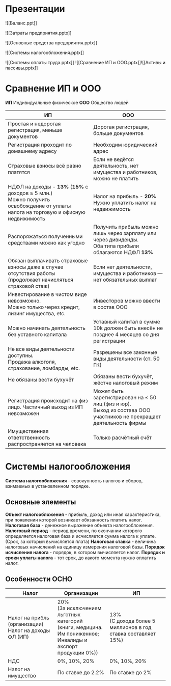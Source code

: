 # Презентации
![[Баланс.ppt]]

![[Затраты предприятия.pptx]]

![[Основные средства предприятия.pptx]]

![[Системы налогообложения.pptx]]

![[Системы оплаты труда.pptx]]
![[Сравнение ИП и ООО.pptx]]![[Активы и пассивы.pptx]]

# Сравнение ИП и ООО
**ИП**
	Индивидуальные физическое
**ООО**
	Общество людей

| ИП                                                                                                                                            | ООО                                                                                                                         |
| --------------------------------------------------------------------------------------------------------------------------------------------- | --------------------------------------------------------------------------------------------------------------------------- |
| Простая и недорогая регистрация, меньше документов                                                                                            | Дорогая регистрация, больше документов                                                                                      |
| Регистрация проходит по домашнему адресу                                                                                                      | Необходим юридический адрес                                                                                                 |
| Страховые взносы всё равно платятся                                                                                                           | Если не ведётся деятельность, нет имущества и работников, можно не платить                                                  |
| НДФЛ на доходы - **13%** (**15%** с доходов $\geq$ 5 млн.)<br>Можно получить освобождение от уплаты налога на торговую и офисную недвижимость | Налог на прибыль - **20%**<br>Нужно уплатить налог на недвижимость                                                          |
| Распоряжаться полученными средствами можно как угодно                                                                                         | Получить прибыль можно лишь через зарплату или через дивиденды.<br>Оба типа прибыли облагаются НДФЛ **13%**                 |
| Обязан выплачивать страховые взносы даже в случае отсутствия работы (продолжает начисляться страховой стаж)                                   | Если нет деятельности, имущества и работников — нет обязательных выплат                                                     |
| Инвестирование в чистом виде невозможно.<br>Можно только через кредит, лизинг имущества, etc.                                                 | Инвесторов можно ввести в состав ООО                                                                                        |
| Можно начинать деятельность без уставного капитала                                                                                            | Уставный капитал в сумме 10k должен быть внесён не позднее 4 месяцев со дня регистрации                                     |
| Не все виды деятельности доступны.<br>Продажа алкоголя, страхование, ломбарды, etc.                                                           | Разрешены все законные виды деятельности (ст. 50 ГК)                                                                        |
| Не обязаны вести бухучёт                                                                                                                      | Обязаны вести бухучёт, жёстче налоговый режим                                                                               |
| Регистрация происходит на физ лицо. Частичный выход из ИП невозможен                                                                          | Может быть зарегистрирован на $\leq$ 50 лиц (физ и юр).<br>Выход из состава ООО участников не прекращает деятельность фирмы |
| Имущественная ответственность распространяется на человека                                                                                    | Только расчётный счёт                                                                                                       |
# Системы налогообложения
**Система налогообложения** - совокупность налогов и сборов, взимаемых в установленном порядке.
## Основные элементы
**Объект налогообложения** - прибыль, доход или иная характеристика, при появлении которой возникает обязанность платить налог.
**Налоговая база** - денежное выражение объекта налогообложения.
**Налоговый период** - период времени, по окончании которого определяется налоговая база и исчисляется сумма налога к уплате.  (Срок, за который вычисляется плата)
**Налоговая ставка** - величина налоговых начислений на единицу измерения налоговой базы.
**Порядок исчисления налога** - порядок, в котором вычисляется налог.
**Порядок и сроки уплаты налога** - тот срок, до какого момента нужно оплатить налог.

## Особенности ОСНО

| Налог                                                    | Организации                                                                                                        | ИП                                                              |
| -------------------------------------------------------- | ------------------------------------------------------------------------------------------------------------------ | --------------------------------------------------------------- |
| Налог на прибль (организации)<br>Налог на доходы ФЛ (ИП) | 20%<br>(За исключением льготных категорий<br>(книги, медицина. Им пониженное;<br>Инвалиды и экспорт продукции 0%)) | 13%<br>(С дохода более 5 миллионов в год ставка составляет 15%) |
| НДС                                                      | 0%, 10%, 20%                                                                                                       | 0%, 10%, 20%                                                    |
| Налог на имущество                                       | По ставке до 2.2%                                                                                                  | По ставке до 2%                                                 |
